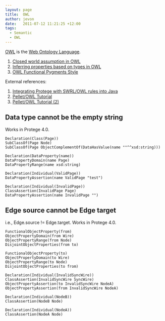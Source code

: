 ```yaml
---
layout: page
title:  OWL
author: jevon
date:   2011-07-12 11:21:25 +12:00
tags:
  - Semantic
  - OWL
---
```


[OWL](OWL.md) is the [Web Ontology Language](web-ontology-language.md).

1. [Closed world assumption in OWL](Closed_world_assumption_in_OWL.md)
1. [Inferring properties based on types in OWL](Inferring_properties_based_on_types_in_OWL.md)
1. [OWL Functional Pygments Style](OWL_Functional_Pygments_Style.md)

External references:
1. <a href="http://article.gmane.org/gmane.comp.misc.ontology.protege.owl/30337">Integrating Protege with SWRL/OWL rules into Java</a>
1. <a href="http://clarkparsia.com/pellet/tutorial/">Pellet/OWL Tutorial</a>
1. <a href="http://clarkparsia.com/pellet/tutorial/iswc09">Pellet/OWL Tutorial (2)</a>

## Data type cannot be the empty string
Works in Protege 4.0.

```
Declaration(Class(Page))
SubClassOf(Page Node)
SubClassOf(Page ObjectComplementOf(DataHasValue(name ""^^xsd:string)))

Declaration(DataProperty(name))
DataPropertyDomain(name Page)
DataPropertyRange(name xsd:string)

Declaration(Individual(ValidPage))
DataPropertyAssertion(name ValidPage "test")

Declaration(Individual(InvalidPage))
ClassAssertion(InvalidPage Page)
DataPropertyAssertion(name InvalidPage "")
```

## Edge source cannot be Edge target
i.e., Edge.source != Edge.target. Works in Protege 4.0.

```
FunctionalObjectProperty(from)
ObjectPropertyDomain(from Wire)
ObjectPropertyRange(from Node)
DisjointObjectProperties(from to)

FunctionalObjectProperty(to)
ObjectPropertyDomain(to Wire)
ObjectPropertyRange(to Node)
DisjointObjectProperties(to from)

Declaration(Individual(InvalidSyncWire))
ClassAssertion(InvalidSyncWire SyncWire)
ObjectPropertyAssertion(to InvalidSyncWire NodeA)
ObjectPropertyAssertion(from InvalidSyncWire NodeA)

Declaration(Individual(NodeB))
ClassAssertion(NodeB Node)

Declaration(Individual(NodeA))
ClassAssertion(NodeA Node)
```

